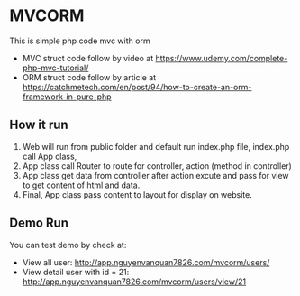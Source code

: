 # MVCORM
This is simple php code mvc with orm
- MVC struct code follow by video at https://www.udemy.com/complete-php-mvc-tutorial/
- ORM struct code follow by article at https://catchmetech.com/en/post/94/how-to-create-an-orm-framework-in-pure-php

## How it run
1. Web will run from public folder and default run index.php file, index.php call App class, 
2. App class call Router to route for controller, action (method in controller)
3. App class get data from controller after action excute and pass for view to get content of html and data.
4. Final, App class pass content to layout for display on website.

## Demo Run
You can test demo by check at:
- View all user: http://app.nguyenvanquan7826.com/mvcorm/users/
- View detail user with id = 21: http://app.nguyenvanquan7826.com/mvcorm/users/view/21
